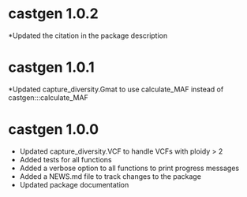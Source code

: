 # castgen 1.0.2

*Updated the citation in the package description

# castgen 1.0.1

*Updated capture_diversity.Gmat to use calculate_MAF instead of castgen:::calculate_MAF

# castgen 1.0.0

* Updated capture_diversity.VCF to handle VCFs with ploidy > 2
* Added tests for all functions
* Added a verbose option to all functions to print progress messages
* Added a NEWS.md file to track changes to the package
* Updated package documentation

